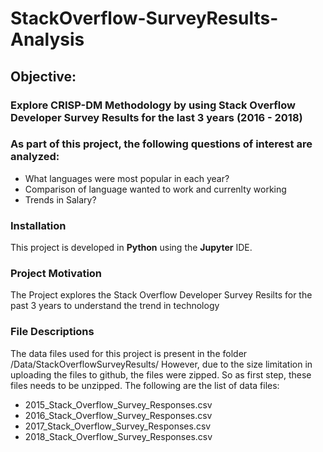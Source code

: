 # StackOverflow-SurveyResults-Analysis
## Objective:
### Explore CRISP-DM Methodology by using Stack Overflow Developer Survey Results for the last 3 years (2016 - 2018)
### As part of this project, the following questions of interest are analyzed:
- What languages were most popular in each year?
- Comparison of language wanted to work and currenlty working
- Trends in Salary?

### Installation
This project is developed in <b>Python</b> using the <b>Jupyter</b> IDE. </br>
### Project Motivation
The Project explores the Stack Overflow Developer Survey Resilts for the past 3 years to understand the trend in technology
### File Descriptions
The data files used for this project is present in the folder /Data/StackOverflowSurveyResults/
However, due to the size limitation in uploading the files to github, the files were zipped. So as first step, these files needs to be unzipped. The following are the list of data files: </br>
- 2015_Stack_Overflow_Survey_Responses.csv
- 2016_Stack_Overflow_Survey_Responses.csv
- 2017_Stack_Overflow_Survey_Responses.csv
- 2018_Stack_Overflow_Survey_Responses.csv
